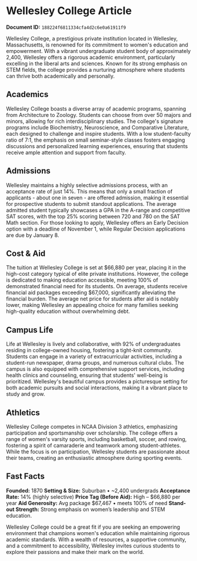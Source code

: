 # Wellesley College Article

**Document ID:** `188224f6811334cfa4d2c6e0a61911f9`

Wellesley College, a prestigious private institution located in Wellesley, Massachusetts, is renowned for its commitment to women's education and empowerment. With a vibrant undergraduate student body of approximately 2,400, Wellesley offers a rigorous academic environment, particularly excelling in the liberal arts and sciences. Known for its strong emphasis on STEM fields, the college provides a nurturing atmosphere where students can thrive both academically and personally.

## Academics
Wellesley College boasts a diverse array of academic programs, spanning from Architecture to Zoology. Students can choose from over 50 majors and minors, allowing for rich interdisciplinary studies. The college's signature programs include Biochemistry, Neuroscience, and Comparative Literature, each designed to challenge and inspire students. With a low student-faculty ratio of 7:1, the emphasis on small seminar-style classes fosters engaging discussions and personalized learning experiences, ensuring that students receive ample attention and support from faculty.

## Admissions
Wellesley maintains a highly selective admissions process, with an acceptance rate of just 14%. This means that only a small fraction of applicants - about one in seven - are offered admission, making it essential for prospective students to submit standout applications. The average admitted student typically showcases a GPA in the A-range and competitive SAT scores, with the top 25% scoring between 720 and 780 on the SAT Math section. For those looking to apply, Wellesley offers an Early Decision option with a deadline of November 1, while Regular Decision applications are due by January 8.

## Cost & Aid
The tuition at Wellesley College is set at $66,880 per year, placing it in the high-cost category typical of elite private institutions. However, the college is dedicated to making education accessible, meeting 100% of demonstrated financial need for its students. On average, students receive financial aid packages exceeding $67,000, significantly alleviating the financial burden. The average net price for students after aid is notably lower, making Wellesley an appealing choice for many families seeking high-quality education without overwhelming debt.

## Campus Life
Life at Wellesley is lively and collaborative, with 92% of undergraduates residing in college-owned housing, fostering a tight-knit community. Students can engage in a variety of extracurricular activities, including a student-run newspaper, drama groups, and numerous cultural clubs. The campus is also equipped with comprehensive support services, including health clinics and counseling, ensuring that students' well-being is prioritized. Wellesley's beautiful campus provides a picturesque setting for both academic pursuits and social interactions, making it a vibrant place to study and grow.

## Athletics
Wellesley College competes in NCAA Division 3 athletics, emphasizing participation and sportsmanship over scholarship. The college offers a range of women's varsity sports, including basketball, soccer, and rowing, fostering a spirit of camaraderie and teamwork among student-athletes. While the focus is on participation, Wellesley students are passionate about their teams, creating an enthusiastic atmosphere during sporting events.

## Fast Facts
**Founded:** 1870
**Setting & Size:** Suburban • ~2,400 undergrads
**Acceptance Rate:** 14% (highly selective)
**Price Tag (Before Aid):** High – $66,880 per year
**Aid Generosity:** Avg package $67,467 • meets 100% of need
**Stand-out Strength:** Strong emphasis on women’s leadership and STEM education.

Wellesley College could be a great fit if you are seeking an empowering environment that champions women's education while maintaining rigorous academic standards. With a wealth of resources, a supportive community, and a commitment to accessibility, Wellesley invites curious students to explore their passions and make their mark on the world.
